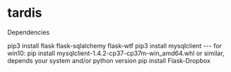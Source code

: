 # tardis
Dependencies

pip3 install flask flask-sqlalchemy flask-wtf
pip3 install mysqlclient --- for win10: pip install mysqlclient-1.4.2-cp37-cp37m-win_amd64.whl or similar, depends your system and/or python version
pip install Flask-Dropbox
